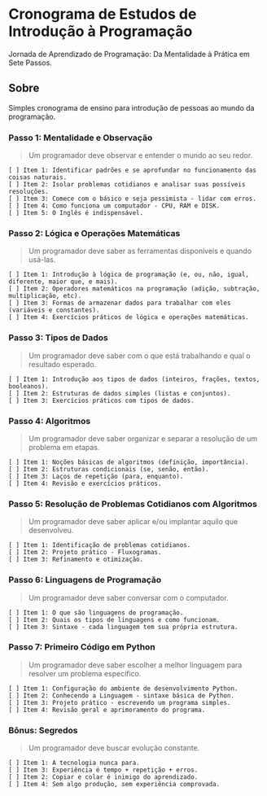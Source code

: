 # Cronograma de Estudos de Introdução à Programação
Jornada de Aprendizado de Programação: Da Mentalidade à Prática em Sete Passos.

## Sobre
Simples cronograma de ensino para introdução de pessoas ao mundo da programação.

### Passo 1: Mentalidade e Observação

> Um programador deve observar e entender o mundo ao seu redor.

    [ ] Item 1: Identificar padrões e se aprofundar no funcionamento das coisas naturais.
    [ ] Item 2: Isolar problemas cotidianos e analisar suas possíveis resoluções.
    [ ] Item 3: Comece com o básico e seja pessimista - lidar com erros.
    [ ] Item 4: Como funciona um computador - CPU, RAM e DISK.
    [ ] Item 5: O Inglês é indispensável.

### Passo 2: Lógica e Operações Matemáticas

>  Um programador deve saber as ferramentas disponíveis e quando usá-las.

    [ ] Item 1: Introdução à lógica de programação (e, ou, não, igual, diferente, maior que, e mais).
    [ ] Item 2: Operadores matemáticos na programação (adição, subtração, multiplicação, etc).
    [ ] Item 3: Formas de armazenar dados para trabalhar com eles (variáveis e constantes).
    [ ] Item 4: Exercícios práticos de lógica e operações matemáticas.

### Passo 3: Tipos de Dados

> Um programador deve saber com o que está trabalhando e qual o resultado esperado.

    [ ] Item 1: Introdução aos tipos de dados (inteiros, frações, textos, booleanos).
    [ ] Item 2: Estruturas de dados simples (listas e conjuntos).
    [ ] Item 3: Exercícios práticos com tipos de dados.

### Passo 4: Algoritmos

> Um programador deve saber organizar e separar a resolução de um problema em etapas.

    [ ] Item 1: Noções básicas de algoritmos (definição, importância).
    [ ] Item 2: Estruturas condicionais (se, senão, então).
    [ ] Item 3: Laços de repetição (para, enquanto).
    [ ] Item 4: Revisão e exercícios práticos.

### Passo 5: Resolução de Problemas Cotidianos com Algoritmos

> Um programador deve saber aplicar e/ou implantar aquilo que desenvolveu.

    [ ] Item 1: Identificação de problemas cotidianos.
    [ ] Item 2: Projeto prático - Fluxogramas.
    [ ] Item 3: Refinamento e otimização.

### Passo 6: Linguagens de Programação

> Um programador deve saber conversar com o computador.

    [ ] Item 1: O que são linguagens de programação.
    [ ] Item 2: Quais os tipos de linguagens e como funcionam.
    [ ] Item 3: Sintaxe - cada linguagem tem sua própria estrutura.

### Passo 7: Primeiro Código em Python

> Um programador deve saber escolher a melhor linguagem para resolver um problema específico.

    [ ] Item 1: Configuração do ambiente de desenvolvimento Python.
    [ ] Item 2: Conhecendo a Linguagem - sintaxe básica de Python.
    [ ] Item 3: Projeto prático - escrevendo um programa simples.
    [ ] Item 4: Revisão geral e aprimoramento do programa.

### Bônus: Segredos

> Um programador deve buscar evolução constante.

    [ ] Item 1: A tecnologia nunca para.
    [ ] Item 3: Experiência é tempo + repetição + erros.
    [ ] Item 2: Copiar e colar é inimigo do aprendizado.
    [ ] Item 4: Sem algo produção, sem experiência comprovada.